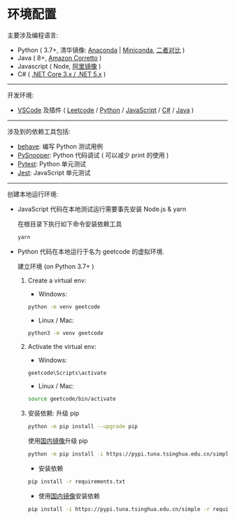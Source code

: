 # 环境配置

主要涉及编程语言:

* Python ( 3.7+, 清华镜像: [Anaconda](https://mirrors.tuna.tsinghua.edu.cn/anaconda/archive/) | [Miniconda](https://mirrors.tuna.tsinghua.edu.cn/anaconda/miniconda/), [二者对比](https://docs.conda.io/projects/conda/en/latest/user-guide/install/download.html#anaconda-or-miniconda) )
* Java ( 8+, [Amazon Corretto](https://aws.amazon.com/cn/corretto/) )
* Javascript ( Node, [阿里镜像](http://npm.taobao.org/mirrors/node/) )
* C# ( [.NET Core 3.x / .NET 5.x](https://dotnet.microsoft.com/download) )

---

开发环境:

* [VSCode](https://code.visualstudio.com/) 及插件 ( [Leetcode](https://marketplace.visualstudio.com/items?itemName=shengchen.vscode-leetcode) / [Python](https://marketplace.visualstudio.com/items?itemName=ms-python.python) / [JavaScript](https://code.visualstudio.com/docs/nodejs/working-with-javascript) / [C#](https://code.visualstudio.com/docs/languages/csharp) / [Java](https://aka.ms/vscode-java-installer-win) )

---

涉及到的依赖工具包括:

* [behave](https://behave.readthedocs.io/en/latest/tutorial.html):  编写 Python 测试用例
* [PySnooper](https://github.com/cool-RR/PySnooper): Python 代码调试 ( 可以减少 print 的使用 )
* [Pytest](https://docs.pytest.org/en/stable/): Python 单元测试
* [Jest](https://jestjs.io/zh-Hans/): JavaScript 单元测试

---

创建本地运行环境:

* JavaScript 代码在本地测试运行需要事先安装 Node.js & yarn

   在根目录下执行如下命令安装依赖工具

   ```bash
   yarn
   ```

* Python 代码在本地运行于名为 geetcode 的虚拟环境.

   建立环境 (on Python 3.7+ )

  1. Create a virtual env:
     * Windows:

     ```bash
     python -m venv geetcode
     ```

     * Linux / Mac:

     ```bash
     python3 -m venv geetcode
     ```

  2. Activate the virtual env:
     * Windows:

      ```bash
      geetcode\Scripts\activate
      ```

      * Linux / Mac:

      ```bash
      source geetcode/bin/activate
      ```

  3. 安装依赖:
     升级 pip

     ```bash
     python -m pip install --upgrade pip
     ```

     使用[国内镜像](https://mirrors.tuna.tsinghua.edu.cn/help/pypi/)升级 pip

     ```bash
     python -m pip install -i https://pypi.tuna.tsinghua.edu.cn/simple pip -U
     ```

     * 安装依赖

      ```bash
      pip install -r requirements.txt
      ```

     * 使用[国内镜像](https://mirrors.tuna.tsinghua.edu.cn/help/pypi/)安装依赖

     ```bash
     pip install -i https://pypi.tuna.tsinghua.edu.cn/simple -r requirements.txt
     ```
